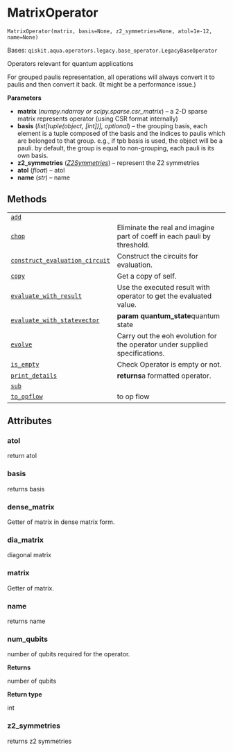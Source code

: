 # MatrixOperator

<span id="undefined" />

`MatrixOperator(matrix, basis=None, z2_symmetries=None, atol=1e-12, name=None)`

Bases: `qiskit.aqua.operators.legacy.base_operator.LegacyBaseOperator`

Operators relevant for quantum applications

<Admonition title="Note" type="note">
  For grouped paulis representation, all operations will always convert it to paulis and then convert it back. (It might be a performance issue.)
</Admonition>

**Parameters**

*   **matrix** (*numpy.ndarray or scipy.sparse.csr\_matrix*) – a 2-D sparse matrix represents operator (using CSR format internally)
*   **basis** (*list\[tuple(object, \[int])], optional*) – the grouping basis, each element is a tuple composed of the basis and the indices to paulis which are belonged to that group. e.g., if tpb basis is used, the object will be a pauli. by default, the group is equal to non-grouping, each pauli is its own basis.
*   **z2\_symmetries** ([*Z2Symmetries*](qiskit.aqua.operators.legacy.Z2Symmetries#qiskit.aqua.operators.legacy.Z2Symmetries "qiskit.aqua.operators.legacy.Z2Symmetries")) – represent the Z2 symmetries
*   **atol** (*float*) – atol
*   **name** (*str*) – name

## Methods

|                                                                                                                                                                                                                                                                |                                                                             |
| -------------------------------------------------------------------------------------------------------------------------------------------------------------------------------------------------------------------------------------------------------------- | --------------------------------------------------------------------------- |
| [`add`](qiskit.aqua.operators.legacy.MatrixOperator.add#qiskit.aqua.operators.legacy.MatrixOperator.add "qiskit.aqua.operators.legacy.MatrixOperator.add")                                                                                                     |                                                                             |
| [`chop`](qiskit.aqua.operators.legacy.MatrixOperator.chop#qiskit.aqua.operators.legacy.MatrixOperator.chop "qiskit.aqua.operators.legacy.MatrixOperator.chop")                                                                                                 | Eliminate the real and imagine part of coeff in each pauli by threshold.    |
| [`construct_evaluation_circuit`](qiskit.aqua.operators.legacy.MatrixOperator.construct_evaluation_circuit#qiskit.aqua.operators.legacy.MatrixOperator.construct_evaluation_circuit "qiskit.aqua.operators.legacy.MatrixOperator.construct_evaluation_circuit") | Construct the circuits for evaluation.                                      |
| [`copy`](qiskit.aqua.operators.legacy.MatrixOperator.copy#qiskit.aqua.operators.legacy.MatrixOperator.copy "qiskit.aqua.operators.legacy.MatrixOperator.copy")                                                                                                 | Get a copy of self.                                                         |
| [`evaluate_with_result`](qiskit.aqua.operators.legacy.MatrixOperator.evaluate_with_result#qiskit.aqua.operators.legacy.MatrixOperator.evaluate_with_result "qiskit.aqua.operators.legacy.MatrixOperator.evaluate_with_result")                                 | Use the executed result with operator to get the evaluated value.           |
| [`evaluate_with_statevector`](qiskit.aqua.operators.legacy.MatrixOperator.evaluate_with_statevector#qiskit.aqua.operators.legacy.MatrixOperator.evaluate_with_statevector "qiskit.aqua.operators.legacy.MatrixOperator.evaluate_with_statevector")             | **param quantum\_state**quantum state                                       |
| [`evolve`](qiskit.aqua.operators.legacy.MatrixOperator.evolve#qiskit.aqua.operators.legacy.MatrixOperator.evolve "qiskit.aqua.operators.legacy.MatrixOperator.evolve")                                                                                         | Carry out the eoh evolution for the operator under supplied specifications. |
| [`is_empty`](qiskit.aqua.operators.legacy.MatrixOperator.is_empty#qiskit.aqua.operators.legacy.MatrixOperator.is_empty "qiskit.aqua.operators.legacy.MatrixOperator.is_empty")                                                                                 | Check Operator is empty or not.                                             |
| [`print_details`](qiskit.aqua.operators.legacy.MatrixOperator.print_details#qiskit.aqua.operators.legacy.MatrixOperator.print_details "qiskit.aqua.operators.legacy.MatrixOperator.print_details")                                                             | **returns**a formatted operator.                                            |
| [`sub`](qiskit.aqua.operators.legacy.MatrixOperator.sub#qiskit.aqua.operators.legacy.MatrixOperator.sub "qiskit.aqua.operators.legacy.MatrixOperator.sub")                                                                                                     |                                                                             |
| [`to_opflow`](qiskit.aqua.operators.legacy.MatrixOperator.to_opflow#qiskit.aqua.operators.legacy.MatrixOperator.to_opflow "qiskit.aqua.operators.legacy.MatrixOperator.to_opflow")                                                                             | to op flow                                                                  |

## Attributes

<span id="undefined" />

### atol

return atol

<span id="undefined" />

### basis

returns basis

<span id="undefined" />

### dense\_matrix

Getter of matrix in dense matrix form.

<span id="undefined" />

### dia\_matrix

diagonal matrix

<span id="undefined" />

### matrix

Getter of matrix.

<span id="undefined" />

### name

returns name

<span id="undefined" />

### num\_qubits

number of qubits required for the operator.

**Returns**

number of qubits

**Return type**

int

<span id="undefined" />

### z2\_symmetries

returns z2 symmetries

